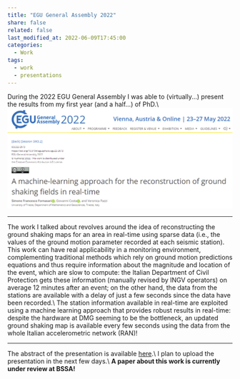 ```yaml
---
title: "EGU General Assembly 2022"
share: false
related: false
last_modified_at: 2022-06-09T17:45:00
categories:
  - Work
tags:
  - work
  - presentations
---
```


During the 2022 EGU General Assembly I was able to (virtually...) present the results from my first year (and a half...) of PhD.\\
<a href="https://doi.org/10.5194/egusphere-egu22-2673" rel="some text">![EGU22 Abstract Title](/assets/img/egu22.png "EGU22 Abstract Title")</a>

---

The work I talked about revolves around the idea of reconstructing the ground shaking maps for an area in real-time using sparse data (i.e., the values of the ground motion parameter recorded at each seismic station).
This work can have real applicability in a monitoring environment, complementing traditional methods which rely on ground motion predictions equations and thus require information about the magnitude and location of the event, which are slow to compute: the Italian Department of Civil Protection gets these information (manually revised by INGV operators) on average 12 minutes after an event; on the other hand, the data from the stations are available with a delay of just a few seconds since the data have been  recorded.\\
The station information available in real-time are exploited using a machine learning approach that provides robust results in real-time: despite the hardware at DMG seeming to be the bottleneck, an updated ground shaking map is available every few seconds using the data from the whole Italian accelerometric network (RAN)!

---

The abstract of the presentation  is available [here](https://doi.org/10.5194/egusphere-egu22-2673).\\
I plan to upload the presentation in the next few days.\\
**A paper about this work is currently under review at BSSA!**


